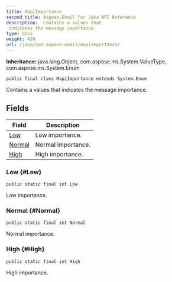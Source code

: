 ```yaml
---
title: MapiImportance
second_title: Aspose.Email for Java API Reference
description:  Contains a values that 
 indicates the message importance.
type: docs
weight: 439
url: /java/com.aspose.email/mapiimportance/
---
```

**Inheritance:**
java.lang.Object, com.aspose.ms.System.ValueType, com.aspose.ms.System.Enum
```
public final class MapiImportance extends System.Enum
```

Contains a values that indicates the message importance.
## Fields

| Field | Description |
| --- | --- |
| [Low](#Low) | Low importance. |
| [Normal](#Normal) | Normal importance. |
| [High](#High) | High importance. |
### Low {#Low}
```
public static final int Low
```


Low importance.

### Normal {#Normal}
```
public static final int Normal
```


Normal importance.

### High {#High}
```
public static final int High
```


High importance.

